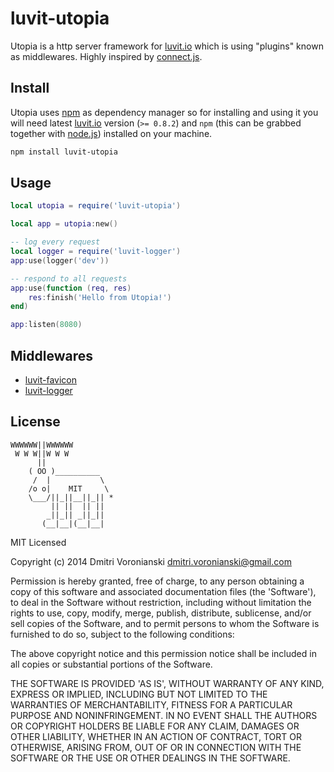 # luvit-utopia

Utopia is a http server framework for [luvit.io](http://luvit.io) which is using "plugins" known as middlewares. Highly inspired by [connect.js](https://github.com/senchalabs/connect).

## Install

Utopia uses [npm](https://www.npmjs.org/) as dependency manager so for installing and using it you will need latest [luvit.io](http://luvit.io/dist/latest/) version (``>= 0.8.2``) and ``npm`` (this can be grabbed together with [node.js](http://nodejs.org/)) installed on your machine.

```bash
npm install luvit-utopia
```

## Usage

```lua
local utopia = require('luvit-utopia')

local app = utopia:new()

-- log every request
local logger = require('luvit-logger')
app:use(logger('dev'))

-- respond to all requests
app:use(function (req, res)
	res:finish('Hello from Utopia!')
end)

app:listen(8080)
```

## Middlewares

- [luvit-favicon](https://github.com/luvitrocks/luvit-favicon)
- [luvit-logger](https://github.com/luvitrocks/luvit-logger)

## License

```
WWWWWW||WWWWWW
 W W W||W W W
      ||
    ( OO )__________
     /  |           \
    /o o|    MIT     \
    \___/||_||__||_|| *
         || ||  || ||
        _||_|| _||_||
       (__|__|(__|__|
```

MIT Licensed

Copyright (c) 2014 Dmitri Voronianski [dmitri.voronianski@gmail.com](mailto:dmitri.voronianski@gmail.com)

Permission is hereby granted, free of charge, to any person obtaining
a copy of this software and associated documentation files (the
'Software'), to deal in the Software without restriction, including
without limitation the rights to use, copy, modify, merge, publish,
distribute, sublicense, and/or sell copies of the Software, and to
permit persons to whom the Software is furnished to do so, subject to
the following conditions:

The above copyright notice and this permission notice shall be
included in all copies or substantial portions of the Software.

THE SOFTWARE IS PROVIDED 'AS IS', WITHOUT WARRANTY OF ANY KIND,
EXPRESS OR IMPLIED, INCLUDING BUT NOT LIMITED TO THE WARRANTIES OF
MERCHANTABILITY, FITNESS FOR A PARTICULAR PURPOSE AND NONINFRINGEMENT.
IN NO EVENT SHALL THE AUTHORS OR COPYRIGHT HOLDERS BE LIABLE FOR ANY
CLAIM, DAMAGES OR OTHER LIABILITY, WHETHER IN AN ACTION OF CONTRACT,
TORT OR OTHERWISE, ARISING FROM, OUT OF OR IN CONNECTION WITH THE
SOFTWARE OR THE USE OR OTHER DEALINGS IN THE SOFTWARE.
